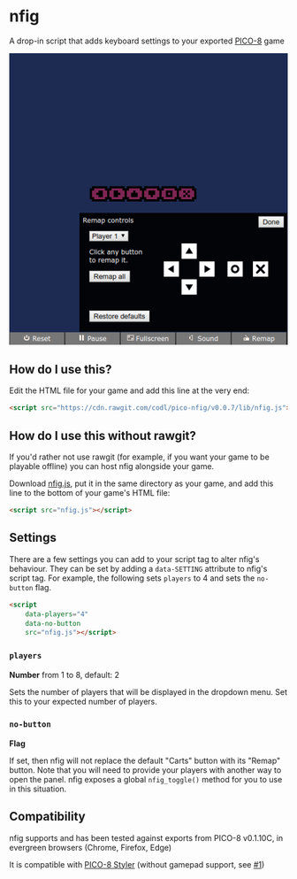 # nfig

A drop-in script that adds keyboard settings to your exported [PICO-8][] game

![](screenshot.png)

[PICO-8]: http://www.lexaloffle.com/pico-8.php

## How do I use this?

Edit the HTML file for your game and add this line at the very end:

```html
<script src="https://cdn.rawgit.com/codl/pico-nfig/v0.0.7/lib/nfig.js"></script>
```

## How do I use this without rawgit?

If you'd rather not use rawgit (for example, if you want your game to be playable offline) you can host nfig alongside your game.

Download [nfig.js](lib/nfig.js), put it in the same directory as your game, and add this line to the bottom of your game's HTML file:

```html
<script src="nfig.js"></script>
```

## Settings

There are a few settings you can add to your script tag to alter nfig's behaviour. They can be set by adding a `data-SETTING` attribute to nfig's script tag. For example, the following sets `players` to 4 and sets the `no-button` flag.

```html
<script
    data-players="4"
    data-no-button
    src="nfig.js"></script>
```

### `players`

**Number** from 1 to 8, default: 2

Sets the number of players that will be displayed in the dropdown menu. Set this to your expected number of players.

### `no-button`

**Flag**

If set, then nfig will not replace the default "Carts" button with its "Remap" button. Note that you will need to provide your players with another way to open the panel. nfig exposes a global `nfig_toggle()` method for you to use in this situation.

## Compatibility

nfig supports and has been tested against exports from PICO-8 v0.1.10C, in evergreen browsers (Chrome, Firefox, Edge)

It is compatible with [PICO-8 Styler][styler] (without gamepad support, see [#1][])

[styler]: https://seansleblanc.itch.io/pico-8-styler
[#1]: https://github.com/codl/pico-nfig/issues/1
